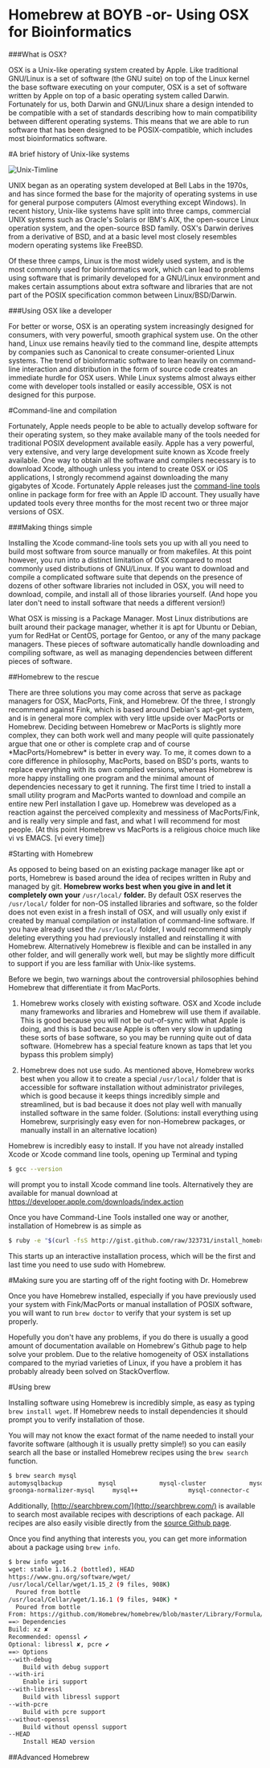 Homebrew at BOYB -or- Using OSX for Bioinformatics
==================================================

###What is OSX?

OSX is a Unix-like operating system created by Apple. Like traditional GNU/Linux is a set of software (the GNU suite) on top of the Linux kernel the base software executing on your computer, OSX is a set of software written by Apple on top of a basic operating system called Darwin. Fortunately for us, both Darwin and GNU/Linux share a design intended to be compatible with a set of standards describing how to main compatibility between different operating systems. This means that we are able to run software that has been designed to be POSIX-compatible, which includes most bioinformatics software. 

#A brief history of Unix-like systems

![Unix-Timline](unix_timeline.png)

UNIX began as an operating system developed at Bell Labs in the 1970s, and has since formed the base for the majority of operating systems in use for general purpose computers (Almost everything except Windows). In recent history, Unix-like systems have split into three camps, commercial UNIX systems such as Oracle's Solaris or IBM's AIX, the open-source Linux operation system, and the open-source BSD family. OSX's Darwin derives from a derivative of BSD, and at a basic level most closely resembles modern operating systems like FreeBSD. 

Of these three camps, Linux is the most widely used system, and is the most commonly used for bioinformatics work, which can lead to problems using software that is primarily developed for a GNU/Linux environment and makes certain assumptions about extra software and libraries that are not part of the POSIX specification common between Linux/BSD/Darwin.

###Using OSX like a developer

For better or worse, OSX is an operating system increasingly designed for consumers, with very powerful, smooth graphical system use. On the other hand, Linux use remains heavily tied to the command line, despite attempts by companies such as Canonical to create consumer-oriented Linux systems. The trend of bioinformatic software to lean heavily on  command-line interaction and distribution in the form of source code creates an immediate hurdle for OSX users. While Linux systems almost always either come with developer tools installed or easily accessible, OSX is not designed for this purpose.

#Command-line and compilation

Fortunately, Apple needs people to be able to actually develop software for their operating system, so they make available many of the tools needed for traditional POSIX development available easily. Apple has a very powerful, very extensive, and very large development suite known as Xcode freely available. One way to obtain all the software and compilers necessary is to download Xcode, although unless you intend to create OSX or iOS applications, I strongly recommend against downloading the many gigabytes of Xcode. Fortunately Apple releases just the [command-line tools](https://developer.apple.com/downloads/index.action) online in package form for free with an Apple ID account. They usually have updated tools every three months for the most recent two or three major versions of OSX.

###Making things simple

Installing the Xcode command-line tools sets you up with all you need to build most software from source manually or from makefiles. At this point however, you run into a distinct limitation of OSX compared to most commonly used distributions of GNU/Linux. If you want to download and compile a complicated software suite that depends on the presence of dozens of other software libraries not included in OSX, you will need to download, compile, and install all of those libraries yourself. (And hope you later don't need to install software that needs a different version!)

What OSX is missing is a Package Manager. Most Linux distributions are built around their package manager, whether it is apt for Ubuntu or Debian, yum for RedHat or CentOS, portage for Gentoo, or any of the many package managers. These pieces of software automatically handle downloading and compiling software, as well as managing dependencies between different pieces of software. 

##Homebrew to the rescue

There are three solutions you may come across that serve as package managers for OSX, MacPorts, Fink, and Homebrew. Of the three, I strongly recommend against Fink, which is based around Debian's apt-get system, and is in general more complex with very little upside over MacPorts or Homebrew. Deciding between Homebrew or MacPorts is slightly more complex, they can both work well and many people will quite passionately argue that one or other is complete crap and of course \*MacPorts/Homebrew\* is better in every way. To me, it comes down to a core difference in philosophy, MacPorts, based on BSD's ports, wants to replace everything with its own compiled versions, whereas Homebrew is more happy installing one program and the minimal amount of dependencies necessary to get it running. The first time I tried to install a small utility program and MacPorts wanted to download and compile an entire new Perl installation I gave up. Homebrew was developed as a reaction against the perceived complexity and messiness of MacPorts/Fink, and is really very simple and fast, and what I will recommend for most people. (At this point Homebrew vs MacPorts is a religious choice much like vi vs EMACS. [vi every time])

#Starting with Homebrew

As opposed to being based on an existing package manager like apt or ports, Homebrew is based around the idea of recipes written in Ruby and managed by git. **Homebrew works best when you give in and let it completely own your** `/usr/local/` **folder.** By default OSX reserves the `/usr/local/` folder for non-OS installed libraries and software, so the folder does not even exist in a fresh install of OSX, and will usually only exist if created by manual compilation or installation of command-line software. If you have already used the `/usr/local/` folder, I would recommend simply deleting everything you had previously installed and reinstalling it with Homebrew. Alternatively Homebrew is flexible and can be installed in any other folder, and will generally work well, but may be slightly more difficult to support if you are less familiar with Unix-like systems.

Before we begin, two warnings about the controversial philosophies behind Homebrew that differentiate it from MacPorts.

1. Homebrew works closely with existing software. OSX and Xcode include many frameworks and libraries and Homebrew will use them if available. This is good because you will not be out-of-sync with what Apple is doing, and this is bad because Apple is often very slow in updating these sorts of base software, so you may be running quite out of data software. (Homebrew has a special feature known as taps that let you bypass this problem simply)

2. Homebrew does not use sudo. As mentioned above, Homebrew works best when you allow it to create a special `/usr/local/` folder that is accessible for software installation without administrator privileges, which is good because it keeps things incredibly simple and streamlined, but is bad because it does not play well with manually installed software in the same folder. (Solutions: install everything using Homebrew, surprisingly easy even for non-Homebrew packages, or manually install in an alternative location)

Homebrew is incredibly easy to install. If you have not already installed Xcode or Xcode command line tools, opening up Terminal and typing 

```bash
$ gcc --version
```

will prompt you to install Xcode command line tools. Alternatively they are available for manual download at https://developer.apple.com/downloads/index.action

Once you have Command-Line Tools installed one way or another, installation of Homebrew is as simple as

```bash
$ ruby -e "$(curl -fsS http://gist.github.com/raw/323731/install_homebrew.rb)"
```

This starts up an interactive installation process, which will be the first and last time you need to use sudo with Homebrew. 

#Making sure you are starting off of the right footing with Dr. Homebrew

Once you have Homebrew installed, especially if you have previously used your system with Fink/MacPorts or manual installation of POSIX software, you will want to run `brew doctor` to verify that your system is set up properly.

Hopefully you don't have any problems, if you do there is usually a good amount of documentation available on Homebrew's Github page to help solve your problem. Due to the relative homogeneity of OSX installations compared to the myriad varieties of Linux, if you have a problem it has probably already been solved on StackOverflow.

#Using brew

Installing software using Homebrew is incredibly simple, as easy as typing `brew install wget`. If Homebrew needs to install dependencies it should prompt you to verify installation of those. 

You will may not know the exact format of the name needed to install your favorite software (although it is usually pretty simple!) so you can easily search all the base or installed Homebrew recipes using the `brew search` function. 

```bash
$ brew search mysql
automysqlbackup		     mysql			  mysql-cluster		       mysql-connector-c++	    mysql-proxy			 mysql-search-replace
groonga-normalizer-mysql     mysql++			  mysql-connector-c	       mysql-connector-odbc	    mysql-sandbox		 mysqlreport
```

Additionally, [http://searchbrew.com/](http://searchbrew.com/) is available to search most available recipes with descriptions of each package. All recipes are also easily visible directly from the [source Github page](https://github.com/Homebrew/homebrew/tree/master/Library/Formula). 

Once you find anything that interests you, you can get more information about a package using `brew info`.

```bash
$ brew info wget 
wget: stable 1.16.2 (bottled), HEAD
https://www.gnu.org/software/wget/
/usr/local/Cellar/wget/1.15_2 (9 files, 908K)
  Poured from bottle
/usr/local/Cellar/wget/1.16.1 (9 files, 940K) *
  Poured from bottle
From: https://github.com/Homebrew/homebrew/blob/master/Library/Formula/wget.rb
==> Dependencies
Build: xz ✘
Recommended: openssl ✔
Optional: libressl ✘, pcre ✔
==> Options
--with-debug
	Build with debug support
--with-iri
	Enable iri support
--with-libressl
	Build with libressl support
--with-pcre
	Build with pcre support
--without-openssl
	Build without openssl support
--HEAD
	Install HEAD version
```

##Advanced Homebrew
